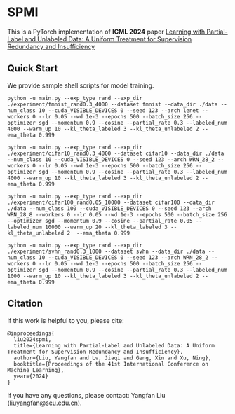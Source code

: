 # SPMI

This is a PyTorch implementation of **ICML 2024** paper [Learning with Partial-Label and Unlabeled Data: A Uniform Treatment for Supervision Redundancy and Insufficiency](https://proceedings.mlr.press/v235/liu24ar.html)

## Quick Start

We provide sample shell scripts for model training.

```shell
python -u main.py --exp_type rand --exp_dir ./experiment/fmnist_rand0.3_4000 --dataset fmnist --data_dir ./data --num_class 10 --cuda_VISIBLE_DEVICES 0 --seed 123 --arch lenet --workers 0 --lr 0.05 --wd 1e-3 --epochs 500 --batch_size 256 --optimizer sgd --momentum 0.9 --cosine --partial_rate 0.3 --labeled_num 4000 --warm_up 10 --kl_theta_labeled 3 --kl_theta_unlabeled 2 --ema_theta 0.999

python -u main.py --exp_type rand --exp_dir ./experiment/cifar10_rand0.3_4000 --dataset cifar10 --data_dir ./data --num_class 10 --cuda_VISIBLE_DEVICES 0 --seed 123 --arch WRN_28_2 --workers 0 --lr 0.05 --wd 1e-3 --epochs 500 --batch_size 256 --optimizer sgd --momentum 0.9 --cosine --partial_rate 0.3 --labeled_num 4000 --warm_up 10 --kl_theta_labeled 3 --kl_theta_unlabeled 2 --ema_theta 0.999

python -u main.py --exp_type rand --exp_dir ./experiment/cifar100_rand0.05_10000 --dataset cifar100 --data_dir ./data --num_class 100 --cuda_VISIBLE_DEVICES 0 --seed 123 --arch WRN_28_8 --workers 0 --lr 0.05 --wd 1e-3 --epochs 500 --batch_size 256 --optimizer sgd --momentum 0.9 --cosine --partial_rate 0.05 --labeled_num 10000 --warm_up 20 --kl_theta_labeled 3 --kl_theta_unlabeled 2  --ema_theta 0.999

python -u main.py --exp_type rand --exp_dir ./experiment/svhn_rand0.3_1000 --dataset svhn --data_dir ./data --num_class 10 --cuda_VISIBLE_DEVICES 0 --seed 123 --arch WRN_28_2 --workers 0 --lr 0.05 --wd 1e-3 --epochs 500 --batch_size 256 --optimizer sgd --momentum 0.9 --cosine --partial_rate 0.3 --labeled_num 1000 --warm_up 10 --kl_theta_labeled 3 --kl_theta_unlabeled 2 --ema_theta 0.999
```


## Citation

If this work is helpful to you, please cite:

```
@inproceedings{
  liu2024spmi,
  title={Learning with Partial-Label and Unlabeled Data: A Uniform Treatment for Supervision Redundancy and Insufficiency},
  author={Liu, Yangfan and Lv, Jiaqi and Geng, Xin and Xu, Ning},
  booktitle={Proceedings of the 41st International Conference on Machine Learning},
  year={2024}
}

```

If you have any questions, please contact: Yangfan Liu (liuyangfan@seu.edu.cn).
